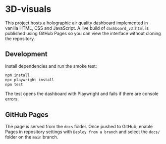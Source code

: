# 3D-visuals

This project hosts a holographic air quality dashboard implemented in vanilla HTML, CSS and JavaScript. A live build of `dashboard_v3.html` is published using GitHub Pages so you can view the interface without cloning the repository.

## Development

Install dependencies and run the smoke test:

```bash
npm install
npx playwright install
npm test
```

The test opens the dashboard with Playwright and fails if there are console errors.

## GitHub Pages

The page is served from the `docs` folder. Once pushed to GitHub, enable Pages in repository settings with `Deploy from a branch` and select the `docs/` folder on the `main` branch.
